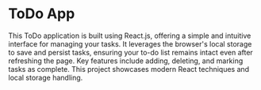 # ToDo App

This ToDo application is built using React.js, offering a simple and intuitive interface for managing your tasks. It leverages the browser's local storage to save and persist tasks, ensuring your to-do list remains intact even after refreshing the page. Key features include adding, deleting, and marking tasks as complete. This project showcases modern React techniques and local storage handling.
